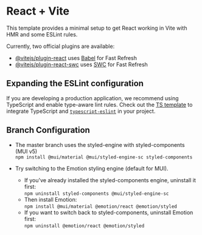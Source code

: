 # React + Vite

This template provides a minimal setup to get React working in Vite with HMR and some ESLint rules.

Currently, two official plugins are available:

- [@vitejs/plugin-react](https://github.com/vitejs/vite-plugin-react/blob/main/packages/plugin-react/README.md) uses [Babel](https://babeljs.io/) for Fast Refresh
- [@vitejs/plugin-react-swc](https://github.com/vitejs/vite-plugin-react-swc) uses [SWC](https://swc.rs/) for Fast Refresh

## Expanding the ESLint configuration

If you are developing a production application, we recommend using TypeScript and enable type-aware lint rules. Check out the [TS template](https://github.com/vitejs/vite/tree/main/packages/create-vite/template-react-ts) to integrate TypeScript and [`typescript-eslint`](https://typescript-eslint.io) in your project.

## Branch Configuration
- The master branch uses the styled-engine with styled-components (MUI v5)  
    `npm install @mui/material @mui/styled-engine-sc styled-components`
  
- Try switching to the Emotion styling engine (default for MUI).
  - If you've already installed the styled-components engine, uninstall it first:  
      `npm uninstall styled-components @mui/styled-engine-sc`
  - Then install Emotion:  
      `npm install @mui/material @emotion/react @emotion/styled`
  - If you want to switch back to styled-components, uninstall Emotion first:  
      `npm uninstall @emotion/react @emotion/styled`
